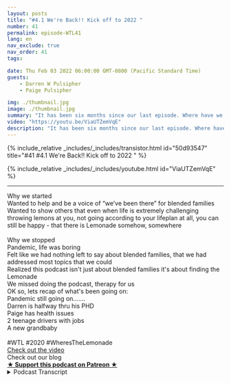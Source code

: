 ```yaml
---
layout: posts
title: "#4.1 We're Back!! Kick off to 2022 "
number: 41
permalink: episode-WTL41
lang: en
nav_exclude: true
nav_order: 41
tags:

date: Thu Feb 03 2022 06:00:00 GMT-0800 (Pacific Standard Time)
guests:
    - Darren W Pulsipher
    - Paige Pulsipher

img: ./thumbnail.jpg
image: ./thumbnail.jpg
summary: "It has been six months since our last episode. Where have we been? What have we been doing? Why did we stop? Why are we starting up again? Find out in this kick off to season 4."
video: "https://youtu.be/ViaUTZemVqE"
description: "It has been six months since our last episode. Where have we been? What have we been doing? Why did we stop? Why are we starting up again? Find out in this kick off to season 4."
---
```


<div>
{% include_relative _includes/_includes/transistor.html id="50d93547" title="#41 #4.1 We're Back!! Kick off to 2022 " %}

{% include_relative _includes/_includes/youtube.html id="ViaUTZemVqE" %}
</div>

---

<html><head></head><body><div>Why we started<br>Wanted to help and be a voice of “we’ve been there” for blended families<br>Wanted to show others that even when life is extremely challenging throwing lemons at you, not going according to your lifeplan at all, you can still be happy - that there is Lemonade somehow, somewhere<br><br>Why we stopped<br>Pandemic, life was boring<br>Felt like we had nothing left to say about blended families, that we had addressed most topics that we could<br>Realized this podcast isn't just about blended families it's about finding the Lemonade<br>We missed doing the podcast, therapy for us<br>OK so, lets recap of what's been going on:<br>Pandemic still going on…….<br>Darren is halfway thru his PHD<br>Paige has health issues<br>2 teenage drivers with jobs<br>A new grandbaby<br><br>#WTL #2020 #WheresTheLemonade<br><a href="https://youtu.be/ViaUTZemVqE">Check out the video</a><br>Check out our blog</div>
<strong>
  <a href="https://www.patreon.com/wheresthelemonade" target="_donate" rel="payment" title="★ Support this podcast on Patreon ★">★ Support this podcast on Patreon ★</a>
</strong></body></html>

<details>
<summary> Podcast Transcript </summary>

<p></p>

</details>
